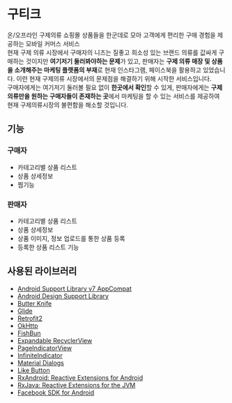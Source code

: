 # 구티크
온/오프라인 구제의류 쇼핑몰 상품들을 한군데로 모아 고객에게 편리한 구매 경험을 제공하는 모바일 커머스 서비스  
현재 구제 의류 시장에서 구매자의 니즈는 질좋고 희소성 있는 브랜드 의류를 값싸게 구매하는 것이지만 **여기저기 둘러봐야하는 문제**가 있고, 판매자는 **구제 의류 매장 및 상품을 소개해주는 마케팅 플랫폼의 부재**로 현재 인스타그램, 페이스북을 활용하고 있었습니다. 이런 현재 구제의류 시장에서의 문제점을 해결하기 위해 시작한 서비스입니다.  
구매자에게는 여기저기 둘러볼 필요 없이 **한곳에서 확인**할 수 있게, 판매자에게는 **구제의류만을 원하는 구매자들이 존재하는 곳**에서 마케팅을 할 수 있는 서비스를 제공하여 현재 구제의류시장의 불편함을 해소할 것입니다.


## 기능

### 구매자
* 카테고리별 상품 리스트
* 상품 상세정보 
* 찜기능  

### 판매자
* 카테고리별 상품 리스트
* 상품 상세정보 
* 상품 이미지, 정보 업로드를 통한 상품 등록
* 등록한 상품 리스트 기능


## 사용된 라이브러리
* [Android Support Library v7 AppCompat](https://developer.android.com/topic/libraries/support-library/features.html#v7-appcompat)
* [Android Design Support Library](http://android-developers.blogspot.kr/2015/05/android-design-support-library.html)
* [Butter Knife](http://jakewharton.github.io/butterknife/)
* [Glide](https://github.com/bumptech/glide)
* [Retrofit2](http://square.github.io/retrofit/)
* [OkHttp](http://square.github.io/okhttp/)
* [FishBun](https://github.com/sangcomz/FishBun.git)
* [Expandable RecyclerView](https://github.com/bignerdranch/expandable-recycler-view.git)
* [PageIndicatorView](https://github.com/romandanylyk/PageIndicatorView.git)
* [InfiniteIndicator](https://github.com/lightSky/InfiniteIndicator.git)
* [Material Dialogs](https://github.com/afollestad/material-dialogs.git)
* [Like Button](https://github.com/jd-alexander/LikeButton.git)
* [RxAndroid: Reactive Extensions for Android](https://github.com/ReactiveX/RxAndroid.git)
* [RxJava: Reactive Extensions for the JVM](https://github.com/ReactiveX/RxJava.git)
* [Facebook SDK for Android](https://github.com/facebook/facebook-android-sdk.git)
